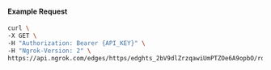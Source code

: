 <!-- Code generated for API Clients. DO NOT EDIT. -->

#### Example Request

```bash
curl \
-X GET \
-H "Authorization: Bearer {API_KEY}" \
-H "Ngrok-Version: 2" \
https://api.ngrok.com/edges/https/edghts_2bV9dlZrzqawiUmPTZOe6A9opbO/routes/edghtsrt_2bV9dpiB58QAOqDBKePNTg3rj1R/request_headers
```
